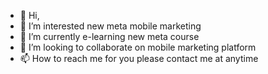 - 👋 Hi, 
- 👀 I’m interested new meta mobile marketing 
- 🌱 I’m currently e-learning new meta course 
- 💞️ I’m looking to collaborate on mobile marketing  platform
- 📫 How to reach me for you please contact me at anytime 

<!---
anaznuc/mobilemarketing is a ✨ special ✨ repository because its `README.md` (this file) appears on your GitHub profile.
You can click the Preview link to take a look at your changes.
--->
